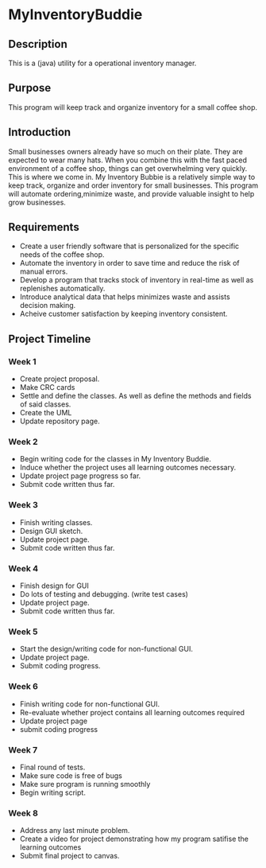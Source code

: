 # MyInventoryBuddie

## Description 
This is a (java) utility for a operational inventory manager.

## Purpose
This program will keep track and organize inventory for a small coffee shop.

## Introduction
Small businesses owners already have so much on their plate. They are expected to wear many hats. When you combine this with the fast paced environment of a coffee shop, things can get overwhelming very quickly. This is where we come in. My Inventory Bubbie is a relatively simple way to keep track, organize and order inventory for small businesses. This program will automate ordering,minimize waste, and provide valuable insight to help grow businesses.

## Requirements
  - Create a user friendly software that is personalized for the specific needs of the coffee shop.
  - Automate the inventory in order to save time and reduce the risk of manual errors.
  - Develop a program that tracks stock of inventory in real-time as well as replenishes automatically.
  - Introduce analytical data that helps minimizes waste and assists decision making.
  - Acheive customer satisfaction by keeping inventory consistent.

## Project Timeline
### Week 1
   - Create project proposal.
   - Make CRC cards
   - Settle and define the classes. As well as define the methods and fields of said classes.
   - Create the UML
   - Update repository page.

### Week 2
   - Begin writing code for the classes in My Inventory Buddie.
   - Induce whether the project uses all learning outcomes necessary.
   - Update project page progress so far.
   - Submit code written thus far.

### Week 3
   - Finish writing classes.
   - Design GUI sketch.
   - Update project page.
   - Submit code written thus far.

### Week 4
   - Finish design for GUI
   - Do lots of testing and debugging. (write test cases)
   - Update project page.
   - Submit code written thus far.

### Week 5
   - Start the design/writing code for non-functional GUI.
   - Update project page.
   - Submit coding progress.

### Week 6
   - Finish writing code for non-functional GUI.
   - Re-evaluate whether project contains all learning outcomes required
   - Update project page
   - submit coding progress

### Week 7
   - Final round of tests.
   - Make sure code is free of bugs
   - Make sure program is running smoothly
   - Begin writing script.

### Week 8
   - Address any last minute problem.
   - Create a video for project demonstrating how my program satifise the learning outcomes
   -  Submit final project to canvas.
   

